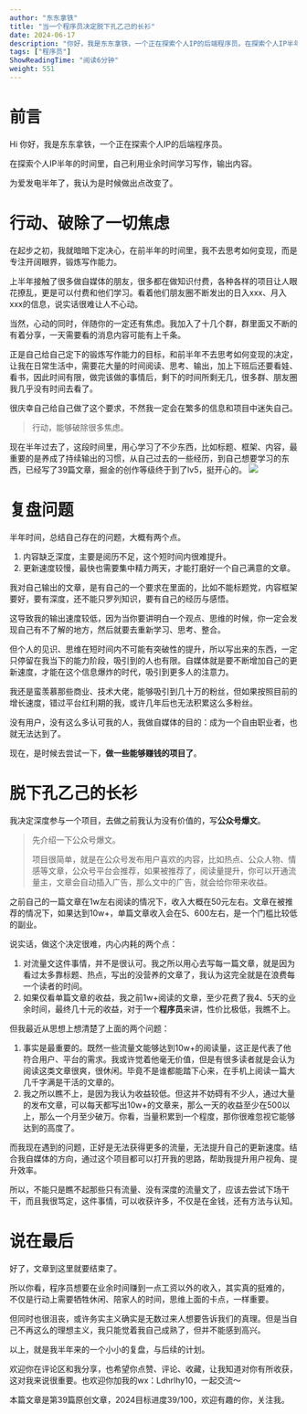 ```yaml
---
author: "东东拿铁"
title: "当一个程序员决定脱下孔乙己的长衫"
date: 2024-06-17
description: "你好，我是东东拿铁，一个正在探索个人IP的后端程序员。在探索个人IP半年的时间里，自己利用业余时间学习写作，输出内容。为爱发电半年了，我认为是时候做出点改变了。行动、破除了一切焦虑"
tags: ["程序员"]
ShowReadingTime: "阅读6分钟"
weight: 551
---
```

前言
==

Hi 你好，我是东东拿铁，一个正在探索个人IP的后端程序员。

在探索个人IP半年的时间里，自己利用业余时间学习写作，输出内容。

为爱发电半年了，我认为是时候做出点改变了。

行动、破除了一切焦虑
==========

在起步之初，我就暗暗下定决心，在前半年的时间里，我不去思考如何变现，而是专注开阔眼界，锻炼写作能力。

上半年接触了很多做自媒体的朋友，很多都在做知识付费，各种各样的项目让人眼花撩乱，更是可以付费和他们学习。看着他们朋友圈不断发出的日入xxx、月入xxx的信息，说实话很难让人不心动。

当然，心动的同时，伴随你的一定还有焦虑。我加入了十几个群，群里面又不断的有着分享，一天需要看的消息内容可能有上千条。

正是自己给自己定下的锻炼写作能力的目标，和前半年不去思考如何变现的决定，让我在日常生活中，需要花大量的时间阅读、思考、输出，加上下班后还要看娃、看书，因此时间有限，做完该做的事情后，剩下的时间所剩无几，很多群、朋友圈我几乎没有时间去看了。

很庆幸自己给自己做了这个要求，不然我一定会在繁多的信息和项目中迷失自己。

> 行动，能够破除很多焦虑。

现在半年过去了，这段时间里，用心学习了不少东西，比如标题、框架、内容，最重要的是养成了持续输出的习惯，从自己过去的一些经历，到自己想要学习的东西，已经写了39篇文章，掘金的创作等级终于到了lv5，挺开心的。 ![](https://p3-juejin.byteimg.com/tos-cn-i-k3u1fbpfcp/d927b4d3c90d4daa9000c40fb26df8a2~tplv-k3u1fbpfcp-jj-mark:3024:0:0:0:q75.awebp#?w=1080&h=2341&s=811669&e=png&b=979696)

复盘问题
====

半年时间，总结自己存在的问题，大概有两个点。

1.  内容缺乏深度，主要是阅历不足，这个短时间内很难提升。
2.  更新速度较慢，最快也需要集中精力两天，才能打磨好一个自己满意的文章。

我对自己输出的文章，是有自己的一个要求在里面的，比如不能标题党，内容框架要好，要有深度，还不能只罗列知识，要有自己的经历与感悟。

这导致我的输出速度较低，因为当你要讲明白一个观点、思维的时候，你一定会发现自己有不了解的地方，然后就要去重新学习、思考、整合。

但个人的见识、思维在短时间内不可能有突破性的提升，所以写出来的东西，一定只停留在我当下的能力阶段，吸引到的人也有限。自媒体就是要不断增加自己的更新速度，才能在这个信息爆炸的时代，吸引到更多人的注意力。

我还是蛮羡慕那些商业、技术大佬，能够吸引到几十万的粉丝，但如果按照目前的增长速度，错过平台红利期的我，或许几年后也无法积累这么多粉丝。

没有用户，没有这么多认可我的人，我做自媒体的目的：成为一个自由职业者，也就无法达到了。

现在，是时候去尝试一下，**做一些能够赚钱的项目了**。

脱下孔乙己的长衫
========

我决定深度参与一个项目，去做之前我认为没有价值的，写**公众号爆文**。

> 先介绍一下公众号爆文。
> 
> 项目很简单，就是在公众号发布用户喜欢的内容，比如热点、公众人物、情感等文章，公众号平台会推荐，如果被推荐了，阅读量提升，你可以开通流量主，文章会自动插入广告，那么文中的广告，就会给你带来收益。

之前自己的一篇文章在1w左右阅读的情况下，收入大概在50元左右。文章在被推荐的情况下，如果达到10w+，单篇文章收入会在5、600左右，是一个门槛比较低的副业。

说实话，做这个决定很难，内心内耗的两个点：

1.  对流量文这件事情，并不是很认可。我之所以用心去写每一篇文章，就是因为看过太多靠标题、热点，写出的没营养的文章了，我认为这完全就是在浪费每一个读者的时间。
2.  如果仅看单篇文章的收益，我之前1w+阅读的文章，至少花费了我4、5天的业余时间，最终几十元的收益，对于一个**程序员**来讲，性价比极低，我瞧不上。

但我最近从思想上想清楚了上面的两个问题：

1.  事实是最重要的。既然一些流量文能够达到10w+的阅读量，这正是代表了他符合用户、平台的需求。我或许觉着他毫无价值，但是有很多读者就是会认为阅读这类文章很爽，很休闲。毕竟不是谁都能踏下心来，在手机上阅读一篇大几千字满是干活的文章的。
2.  我之所以瞧不上，是因为我认为收益较低。但这并不妨碍有不少人，通过大量的发布文章，可以每天都写出10w+的文章来，那么一天的收益至少在500以上，那么一个月至少破万。你看，当量积累到一个程度，那你很难忽视它能够达到的高度了。

而我现在遇到的问题，正好是无法获得更多的流量，无法提升自己的更新速度。结合我自媒体的方向，通过这个项目都可以打开我的思路，帮助我提升用户视角、提升效率。

所以，不能只是瞧不起那些只有流量、没有深度的流量文了，应该去尝试下场干干，而且我很笃定，这件事情，可以收获许多，不仅是在金钱，还有方法与认知。

说在最后
====

好了，文章到这里就要结束了。

所以你看，程序员想要在业余时间赚到一点工资以外的收入，其实真的挺难的， 不仅是行动上需要牺牲休闲、陪家人的时间，思维上面的卡点，一样重要。

但同时也很沮丧，或许务实主义确实是无数过来人想要告诉我们的真理。但是当自己不再这么的理想主义，我只能觉着我自己成熟了，但并不能感到高兴。

以上，就是我半年来的一个小小的复盘，与后续的计划。

欢迎你在评论区和我分享，也希望你点赞、评论、收藏，让我知道对你有所收获，这对我来说很重要。也欢迎你加我的wx：Ldhrlhy10，一起交流～

本篇文章是第39篇原创文章，2024目标进度39/100，欢迎有趣的你，关注我。